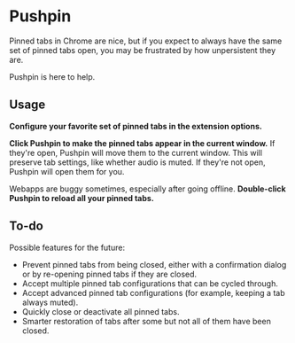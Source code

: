 Pushpin
=======

Pinned tabs in Chrome are nice, but if you expect to always have the same set of pinned tabs open, you may be frustrated by how unpersistent they are.

Pushpin is here to help.


Usage
-----

**Configure your favorite set of pinned tabs in the extension options.**

**Click Pushpin to make the pinned tabs appear in the current window.** If
they're open, Pushpin will move them to the current window. This will preserve
tab settings, like whether audio is muted. If they're not open, Pushpin will
open them for you.

Webapps are buggy sometimes, especially after going offline. **Double-click
Pushpin to reload all your pinned tabs.**


To-do
-----

Possible features for the future:

 - Prevent pinned tabs from being closed, either with a confirmation dialog or
   by re-opening pinned tabs if they are closed.
 - Accept multiple pinned tab configurations that can be cycled through.
 - Accept advanced pinned tab configurations (for example, keeping a tab always
   muted).
 - Quickly close or deactivate all pinned tabs.
 - Smarter restoration of tabs after some but not all of them have been closed.
